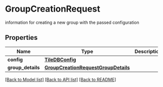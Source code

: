# GroupCreationRequest

information for creating a new group with the passed configuration
## Properties
Name | Type | Description | Notes
------------ | ------------- | ------------- | -------------
**config** | [**TileDBConfig**](TileDBConfig.md) |  | [optional] 
**group_details** | [**GroupCreationRequestGroupDetails**](GroupCreationRequestGroupDetails.md) |  | 

[[Back to Model list]](../README.md#documentation-for-models) [[Back to API list]](../README.md#documentation-for-api-endpoints) [[Back to README]](../README.md)


